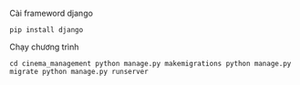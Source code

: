 Cài frameword django

`pip install django`

Chạy chương trình

`cd cinema_management
python manage.py makemigrations
python manage.py migrate
python manage.py runserver
`